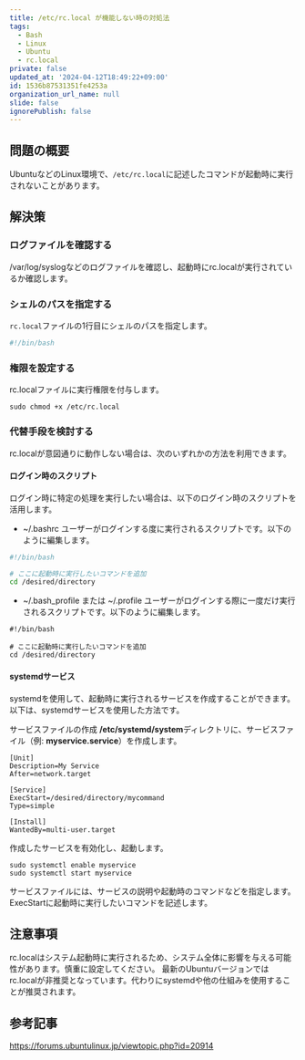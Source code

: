 ```yaml
---
title: /etc/rc.local が機能しない時の対処法
tags:
  - Bash
  - Linux
  - Ubuntu
  - rc.local
private: false
updated_at: '2024-04-12T18:49:22+09:00'
id: 1536b87531351fe4253a
organization_url_name: null
slide: false
ignorePublish: false
---
```

## 問題の概要
UbuntuなどのLinux環境で、`/etc/rc.local`に記述したコマンドが起動時に実行されないことがあります。

## 解決策

### ログファイルを確認する
/var/log/syslogなどのログファイルを確認し、起動時にrc.localが実行されているか確認します。

### **シェルのパスを指定する**

`rc.local`ファイルの1行目にシェルのパスを指定します。
   ```bash
   #!/bin/bash
   ```

### 権限を設定する
rc.localファイルに実行権限を付与します。

```
sudo chmod +x /etc/rc.local
```

### 代替手段を検討する
rc.localが意図通りに動作しない場合は、次のいずれかの方法を利用できます。

#### ログイン時のスクリプト
ログイン時に特定の処理を実行したい場合は、以下のログイン時のスクリプトを活用します。

- ~/.bashrc
ユーザーがログインする度に実行されるスクリプトです。以下のように編集します。

```bash
#!/bin/bash

# ここに起動時に実行したいコマンドを追加
cd /desired/directory
```

- ~/.bash_profile または ~/.profile
ユーザーがログインする際に一度だけ実行されるスクリプトです。以下のように編集します。

```
#!/bin/bash

# ここに起動時に実行したいコマンドを追加
cd /desired/directory
```

#### systemdサービス

systemdを使用して、起動時に実行されるサービスを作成することができます。以下は、systemdサービスを使用した方法です。

サービスファイルの作成
**/etc/systemd/system**ディレクトリに、サービスファイル（例: **myservice.service**）を作成します。

```
[Unit]
Description=My Service
After=network.target

[Service]
ExecStart=/desired/directory/mycommand
Type=simple

[Install]
WantedBy=multi-user.target
```

作成したサービスを有効化し、起動します。

```
sudo systemctl enable myservice
sudo systemctl start myservice
```
サービスファイルには、サービスの説明や起動時のコマンドなどを指定します。ExecStartに起動時に実行したいコマンドを記述します。

## 注意事項
rc.localはシステム起動時に実行されるため、システム全体に影響を与える可能性があります。慎重に設定してください。
最新のUbuntuバージョンではrc.localが非推奨となっています。代わりにsystemdや他の仕組みを使用することが推奨されます。

## 参考記事
https://forums.ubuntulinux.jp/viewtopic.php?id=20914
